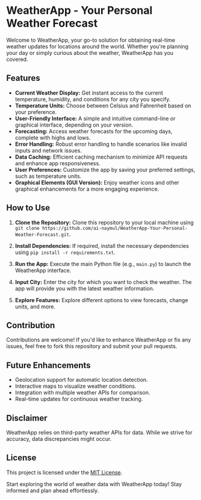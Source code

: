 # WeatherApp - Your Personal Weather Forecast

Welcome to WeatherApp, your go-to solution for obtaining real-time weather updates for locations around the world. Whether you're planning your day or simply curious about the weather, WeatherApp has you covered.

## Features

- **Current Weather Display:** Get instant access to the current temperature, humidity, and conditions for any city you specify.
- **Temperature Units:** Choose between Celsius and Fahrenheit based on your preference.
- **User-Friendly Interface:** A simple and intuitive command-line or graphical interface, depending on your version.
- **Forecasting:** Access weather forecasts for the upcoming days, complete with highs and lows.
- **Error Handling:** Robust error handling to handle scenarios like invalid inputs and network issues.
- **Data Caching:** Efficient caching mechanism to minimize API requests and enhance app responsiveness.
- **User Preferences:** Customize the app by saving your preferred settings, such as temperature units.
- **Graphical Elements (GUI Version):** Enjoy weather icons and other graphical enhancements for a more engaging experience.

## How to Use

1. **Clone the Repository:** Clone this repository to your local machine using `git clone https://github.com/ai-naymul/WeatherApp-Your-Personal-Weather-Forecast.git`.

2. **Install Dependencies:** If required, install the necessary dependencies using `pip install -r requirements.txt`.

3. **Run the App:** Execute the main Python file (e.g., `main.py`) to launch the WeatherApp interface.

4. **Input City:** Enter the city for which you want to check the weather. The app will provide you with the latest weather information.

5. **Explore Features:** Explore different options to view forecasts, change units, and more.

## Contribution

Contributions are welcome! If you'd like to enhance WeatherApp or fix any issues, feel free to fork this repository and submit your pull requests.

## Future Enhancements

- Geolocation support for automatic location detection.
- Interactive maps to visualize weather conditions.
- Integration with multiple weather APIs for comparison.
- Real-time updates for continuous weather tracking.

## Disclaimer

WeatherApp relies on third-party weather APIs for data. While we strive for accuracy, data discrepancies might occur.

## License

This project is licensed under the [MIT License](LICENSE).

Start exploring the world of weather data with WeatherApp today! Stay informed and plan ahead effortlessly.
